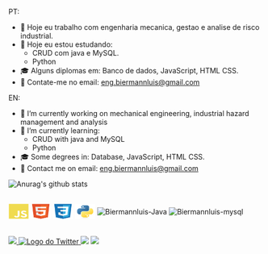 

PT:
- 🔭 Hoje eu trabalho com engenharia mecanica, gestao e analise de risco industrial.
- 🌱 Hoje eu estou estudando: 
     - CRUD com java e MySQL.
     - Python
- 🎓 Alguns diplomas em: Banco de dados, JavaScript, HTML CSS.
- 📧 Contate-me no email: eng.biermannluis@gmail.com

EN:
- 🔭 I’m currently working on mechanical engineering, industrial hazard management and analysis
- 🌱 I’m currently learning:
    - CRUD with java and MySQL
    - Python
- 🎓 Some degrees in: Database, JavaScript, HTML CSS.
- 📧 Contact me on email: eng.biermannluis@gmail.com

![Anurag's github stats](https://github-readme-stats.vercel.app/api?username=Biermannluis)


<div style="display: inline_block"><br>
  <img align="center" alt="Biermannluis-Js" height="30" width="40" src="https://raw.githubusercontent.com/devicons/devicon/master/icons/javascript/javascript-plain.svg">
  
  <img align="center" alt="Biermannluis-HTML" height="30" width="40" src="https://raw.githubusercontent.com/devicons/devicon/master/icons/html5/html5-original.svg">
  <img align="center" alt="Biermannluis-CSS" height="30" width="40" src="https://raw.githubusercontent.com/devicons/devicon/master/icons/css3/css3-original.svg">
  <img align="center" alt="Biermannluis-Python" height="30" width="40" src="https://raw.githubusercontent.com/devicons/devicon/master/icons/python/python-original.svg">
  <img align="center" alt="Biermannluis-Java" height="30" width="40" src= "https://github.com/Biermannluis/Biermannluis/assets/105860233/03a45e0a-aa2b-44f9-971a-e249eb6b634a">
  <img align="center" alt="Biermannluis-mysql" height="30" width="40" src= "https://github.com/Biermannluis/Biermannluis/assets/105860233/7f57ce44-dcbf-44c0-a237-6c62c3e23730">
</div>
<br><br>
<div> 
 
  <a href="https://www.instagram.com/biermannluis/" target="_blank">
    <img src="https://img.shields.io/badge/-Instagram-%23E4405F?style=for-the-badge&logo=instagram&logoColor=white" target="_blank">
  </a>
  
<a href="https://twitter.com/Luisedu61023466" target="_blank">
  <img src="https://img.shields.io/badge/Twitter-1DA1F2?style=for-the-badge&logo=twitter&logoColor=white" alt="Logo do Twitter">
</a>
  
  <a href = "mailto:eng.biermannluis@gmail.com">
    <img src="https://img.shields.io/badge/-Gmail-%23333?style=for-the-badge&logo=gmail&logoColor=white" target="_blank"></a>
  
  <a href="https://www.linkedin.com/in/luis-eduardo-espindola-biermann-43b358150/" target="_blank">
    <img src="https://img.shields.io/badge/-LinkedIn-%230077B5?style=for-the-badge&logo=linkedin&logoColor=white" target="_blank"></a> 
  
</div>


  
